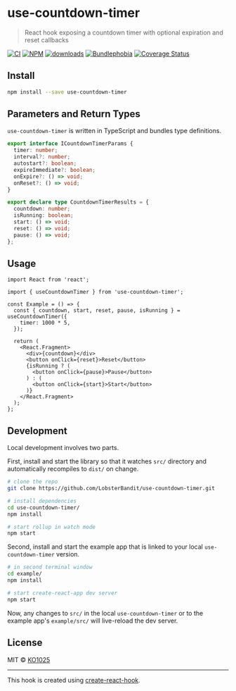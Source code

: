# use-countdown-timer

> React hook exposing a countdown timer with optional expiration and reset callbacks

[![CI](https://github.com/LobsterBandit/use-countdown-timer/workflows/CI/badge.svg)](https://github.com/LobsterBandit/use-countdown-timer/actions?query=workflow%3ACI)
[![NPM](https://img.shields.io/npm/v/use-countdown-timer.svg)](https://www.npmjs.com/package/use-countdown-timer)
[![downloads](https://img.shields.io/npm/dm/use-countdown-timer.svg)](https://npmcharts.com/compare/use-countdown-timer?minimal=true&interval=30)
[![Bundlephobia](https://img.shields.io/bundlephobia/minzip/use-countdown-timer.svg)](https://bundlephobia.com/result?p=use-countdown-timer)
[![Coverage Status](https://coveralls.io/repos/github/LobsterBandit/use-countdown-timer/badge.svg?branch=master)](https://coveralls.io/github/LobsterBandit/use-countdown-timer?branch=master)

## Install

```bash
npm install --save use-countdown-timer
```

## Parameters and Return Types

`use-countdown-timer` is written in TypeScript and bundles type definitions.

```ts
export interface ICountdownTimerParams {
  timer: number;
  interval?: number;
  autostart?: boolean;
  expireImmediate?: boolean;
  onExpire?: () => void;
  onReset?: () => void;
}

export declare type CountdownTimerResults = {
  countdown: number;
  isRunning: boolean;
  start: () => void;
  reset: () => void;
  pause: () => void;
};
```

## Usage

```tsx
import React from 'react';

import { useCountdownTimer } from 'use-countdown-timer';

const Example = () => {
  const { countdown, start, reset, pause, isRunning } = useCountdownTimer({
    timer: 1000 * 5,
  });

  return (
    <React.Fragment>
      <div>{countdown}</div>
      <button onClick={reset}>Reset</button>
      {isRunning ? (
        <button onClick={pause}>Pause</button>
      ) : (
        <button onClick={start}>Start</button>
      )}
    </React.Fragment>
  );
};
```

## Development

Local development involves two parts.

First, install and start the library so that it watches `src/` directory and automatically recompiles to `dist/` on change.

```bash
# clone the repo
git clone https://github.com/LobsterBandit/use-countdown-timer.git

# install dependencies
cd use-countdown-timer/
npm install

# start rollup in watch mode
npm start
```

Second, install and start the example app that is linked to your local `use-countdown-timer` version.

```bash
# in second terminal window
cd example/
npm install

# start create-react-app dev server
npm start
```

Now, any changes to `src/` in the local `use-countdown-timer` or to the example app's `example/src/` will live-reload the dev server.

## License

MIT © [KO1025](https://github.com/KO1025)

---

This hook is created using [create-react-hook](https://github.com/hermanya/create-react-hook).
